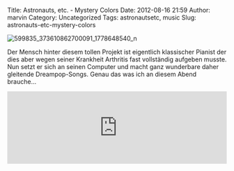 Title: Astronauts, etc. - Mystery Colors
Date: 2012-08-16 21:59
Author: marvin
Category: Uncategorized
Tags: astronautsetc, music
Slug: astronauts-etc-mystery-colors

![599835_373610862700091_1778648540_n]({static}/images/599835_373610862700091_1778648540_n.jpg)

Der Mensch hinter diesem tollen Projekt ist eigentlich klassischer
Pianist der dies aber wegen seiner Krankheit Arthritis fast vollständig
aufgeben musste. Nun setzt er sich an seinen Computer und macht ganz
wunderbare daher gleitende Dreampop-Songs. Genau das was ich an diesem
Abend brauche...

<iframe width="100%" height="166" scrolling="no" frameborder="no" src="http://w.soundcloud.com/player/?url=http%3A%2F%2Fapi.soundcloud.com%2Ftracks%2F55683143&amp;show_artwork=true"></iframe>

